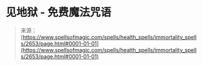 <!--yml

类别：未分类

日期：2024-06-12 18:36:21

-->

# 见地狱 - 免费魔法咒语

> 来源：[https://www.spellsofmagic.com/spells/health_spells/immortality_spells/2653/page.html#0001-01-01](https://www.spellsofmagic.com/spells/health_spells/immortality_spells/2653/page.html#0001-01-01)
